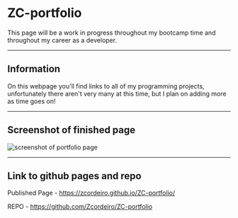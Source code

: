 # ZC-portfolio
This page will be a work in progress throughout my bootcamp time and throughout my career as a developer. 

---

## Information
On this webpage you'll find links to all of my programming projects, unfortunately there aren't very many at this time, but I plan on adding more as time goes on!

---

## Screenshot of finished page 
![screenshot of portfolio page](./assets/screenshot-portfolio.png)

---

## Link to github pages and repo

Published Page - https://zcordeiro.github.io/ZC-portfolio/

REPO - https://github.com/Zcordeiro/ZC-portfolio